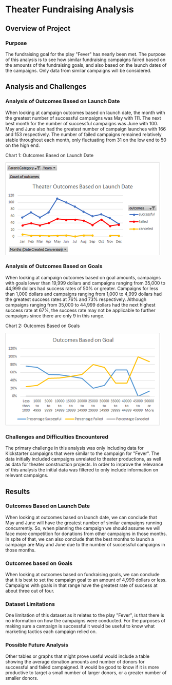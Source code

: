 # Theater Fundraising Analysis

## Overview of Project

### Purpose

The fundraising goal for the play "Fever" has nearly been met. The purpose of this analysis is to see how similar fundraising campaigns faired based on the amounts of the fundraising goals, and also based on the launch dates of the campaigns. Only data from similar campaigns will be considered.

## Analysis and Challenges

### Analysis of Outcomes Based on Launch Date

When looking at campaign outcomes based on launch date, the month with the greatest number of successful campaigns was May with 111. The next best month for the number of successful campaigns was June with 100. May and June also had the greatest number of campaign launches with 166 and 153 respectively. The number of failed campaigns remained relatively stable throughout each month, only fluctuating from 31 on the low end to 50 on the high end.

Chart 1: Outcomes Based on Launch Date

![Outcomes Based on Launch Date](https://github.com/TravisTornquist/Kickstarter-Analysis/blob/main/Resources/Theater_Outcomes_vs_Launch.png?raw=true)

### Analysis of Outcomes Based on Goals

When looking at campaign outcomes based on goal amounts, campaigns with goals lower than 19,999 dollars and campaigns ranging from 35,000 to 44,999 dollars had success rates of 50% or greater. Campaigns for less than 1,000 dollars and campaigns ranging from 1,000 to 4,999 dollars had the greatest success rates at 76% and 73% respectively. Although campaigns ranging from 35,000 to 44,999 dollars had the next highest success rate at 67%, the success rate may not be applicable to further campaigns since there are only 9 in this range.

Chart 2: Outcomes Based on Goals

![Outcomes Based on Goal](https://github.com/TravisTornquist/Kickstarter-Analysis/blob/main/Resources/Outcomes_vs_Goals.png?raw=true)

### Challenges and Difficulties Encountered

The primary challenge in this analysis was only including data for Kickstarter campaigns that were similar to the campaign for "Fever". The data initially included campaigns unrelated to theater productions, as well as data for theater construction projects. In order to improve the relevance of this analysis the initial data was filtered to only include information on relevant campaigns.

## Results

### Outcomes Based on Launch Date

When looking at outcomes based on launch date, we can conclude that May and June will have the greatest number of similar campaigns running concurrently. So, when planning the campaign we should assume we will face more competition for donations from other campaigns in those months. In spite of that, we can also conclude that the best months to launch a campaign are May and June due to the number of successful campaigns in those months.

### Outcomes based on Goals

When looking at outcomes based on fundraising goals, we can conclude that it is best to set the campaign goal to an amount of 4,999 dollars or less. Campaigns with goals in that range have the greatest rate of success at about three out of four.

### Dataset Limitations

One limitation of this dataset as it relates to the play "Fever", is that there is no information on how the campaigns were conducted. For the purposes of making sure a campaign is successful it would be useful to know what marketing tactics each campaign relied on.

### Possible Future Analysis

Other tables or graphs that might prove useful would include a table showing the average donation amounts and number of donors for successful and failed campaigned. It would be good to know if it is more productive to target a small number of larger donors, or a greater number of smaller donors. 



